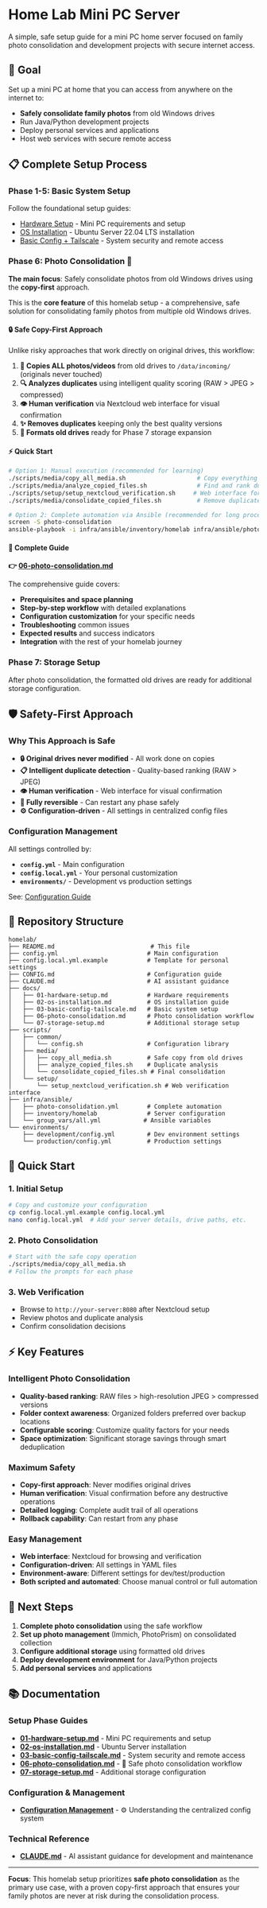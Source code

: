 # Home Lab Mini PC Server

A simple, safe setup guide for a mini PC home server focused on family photo consolidation and development projects with secure internet access.

## 🎯 Goal
Set up a mini PC at home that you can access from anywhere on the internet to:
- **Safely consolidate family photos** from old Windows drives
- Run Java/Python development projects
- Deploy personal services and applications
- Host web services with secure remote access

## 📋 Complete Setup Process

### Phase 1-5: Basic System Setup
Follow the foundational setup guides:
- [Hardware Setup](docs/01-hardware-setup.md) - Mini PC requirements and setup
- [OS Installation](docs/02-os-installation.md) - Ubuntu Server 22.04 LTS installation  
- [Basic Config + Tailscale](docs/03-basic-config-tailscale.md) - System security and remote access

### **Phase 6: Photo Consolidation** 📸
**The main focus**: Safely consolidate photos from old Windows drives using the **copy-first** approach.

This is the **core feature** of this homelab setup - a comprehensive, safe solution for consolidating family photos from multiple old Windows drives.

#### **🔒 Safe Copy-First Approach**
Unlike risky approaches that work directly on original drives, this workflow:
1. **📁 Copies ALL photos/videos** from old drives to `/data/incoming/` (originals never touched)
2. **🔍 Analyzes duplicates** using intelligent quality scoring (RAW > JPEG > compressed)
3. **👁️ Human verification** via Nextcloud web interface for visual confirmation
4. **✨ Removes duplicates** keeping only the best quality versions
5. **🧹 Formats old drives** ready for Phase 7 storage expansion

#### **⚡ Quick Start**
```bash
# Option 1: Manual execution (recommended for learning)
./scripts/media/copy_all_media.sh                    # Copy everything safely
./scripts/media/analyze_copied_files.sh              # Find and rank duplicates  
./scripts/setup/setup_nextcloud_verification.sh     # Web interface for review
./scripts/media/consolidate_copied_files.sh          # Remove duplicates

# Option 2: Complete automation via Ansible (recommended for long processes)
screen -S photo-consolidation
ansible-playbook -i infra/ansible/inventory/homelab infra/ansible/photo-consolidation.yml
```

#### **📖 Complete Guide**
**👉 [06-photo-consolidation.md](docs/06-photo-consolidation.md)**

The comprehensive guide covers:
- **Prerequisites and space planning** 
- **Step-by-step workflow** with detailed explanations
- **Configuration customization** for your specific needs
- **Troubleshooting** common issues
- **Expected results** and success indicators
- **Integration** with the rest of your homelab journey

### Phase 7: Storage Setup
After photo consolidation, the formatted old drives are ready for additional storage configuration.

## 🛡️ Safety-First Approach

### **Why This Approach is Safe**
- **🔒 Original drives never modified** - All work done on copies
- **📋 Intelligent duplicate detection** - Quality-based ranking (RAW > JPEG)
- **👁️ Human verification** - Web interface for visual confirmation
- **🔄 Fully reversible** - Can restart any phase safely
- **⚙️ Configuration-driven** - All settings in centralized config files

### **Configuration Management**
All settings controlled by:
- **`config.yml`** - Main configuration
- **`config.local.yml`** - Your personal customization
- **`environments/`** - Development vs production settings

See: [Configuration Guide](CONFIG.md)

## 📁 Repository Structure

```
homelab/
├── README.md                           # This file
├── config.yml                         # Main configuration
├── config.local.yml.example           # Template for personal settings
├── CONFIG.md                          # Configuration guide
├── CLAUDE.md                          # AI assistant guidance
├── docs/
│   ├── 01-hardware-setup.md           # Hardware requirements
│   ├── 02-os-installation.md          # OS installation guide
│   ├── 03-basic-config-tailscale.md   # Basic system setup
│   ├── 06-photo-consolidation.md      # Photo consolidation workflow
│   └── 07-storage-setup.md            # Additional storage setup
├── scripts/
│   ├── common/
│   │   └── config.sh                  # Configuration library
│   ├── media/
│   │   ├── copy_all_media.sh          # Safe copy from old drives
│   │   ├── analyze_copied_files.sh    # Duplicate analysis
│   │   └── consolidate_copied_files.sh # Final consolidation
│   └── setup/
│       └── setup_nextcloud_verification.sh # Web verification interface
├── infra/ansible/
│   ├── photo-consolidation.yml        # Complete automation
│   ├── inventory/homelab              # Server configuration
│   └── group_vars/all.yml            # Ansible variables
└── environments/
    ├── development/config.yml         # Dev environment settings
    └── production/config.yml          # Production settings
```

## 🚀 Quick Start

### 1. **Initial Setup**
```bash
# Copy and customize your configuration
cp config.local.yml.example config.local.yml
nano config.local.yml  # Add your server details, drive paths, etc.
```

### 2. **Photo Consolidation**
```bash
# Start with the safe copy operation
./scripts/media/copy_all_media.sh
# Follow the prompts for each phase
```

### 3. **Web Verification**
- Browse to `http://your-server:8080` after Nextcloud setup
- Review photos and duplicate analysis
- Confirm consolidation decisions

## ⚡ Key Features

### **Intelligent Photo Consolidation**
- **Quality-based ranking**: RAW files > high-resolution JPEG > compressed versions
- **Folder context awareness**: Organized folders preferred over backup locations
- **Configurable scoring**: Customize quality factors for your needs
- **Space optimization**: Significant storage savings through smart deduplication

### **Maximum Safety**
- **Copy-first approach**: Never modifies original drives
- **Human verification**: Visual confirmation before any destructive operations
- **Detailed logging**: Complete audit trail of all operations
- **Rollback capability**: Can restart from any phase

### **Easy Management**
- **Web interface**: Nextcloud for browsing and verification
- **Configuration-driven**: All settings in YAML files
- **Environment-aware**: Different settings for dev/test/production
- **Both scripted and automated**: Choose manual control or full automation

## 🔗 Next Steps

1. **Complete photo consolidation** using the safe workflow
2. **Set up photo management** (Immich, PhotoPrism) on consolidated collection
3. **Configure additional storage** using formatted old drives
4. **Deploy development environment** for Java/Python projects
5. **Add personal services** and applications

## 📚 Documentation

### **Setup Phase Guides**  
- **[01-hardware-setup.md](docs/01-hardware-setup.md)** - Mini PC requirements and setup
- **[02-os-installation.md](docs/02-os-installation.md)** - Ubuntu Server installation
- **[03-basic-config-tailscale.md](docs/03-basic-config-tailscale.md)** - System security and remote access
- **[06-photo-consolidation.md](docs/06-photo-consolidation.md)** - 📸 Safe photo consolidation workflow
- **[07-storage-setup.md](docs/07-storage-setup.md)** - Additional storage configuration

### **Configuration & Management**
- **[Configuration Management](CONFIG.md)** - ⚙️ Understanding the centralized config system

### **Technical Reference**
- **[CLAUDE.md](CLAUDE.md)** - AI assistant guidance for development and maintenance

---

**Focus**: This homelab setup prioritizes **safe photo consolidation** as the primary use case, with a proven copy-first approach that ensures your family photos are never at risk during the consolidation process.